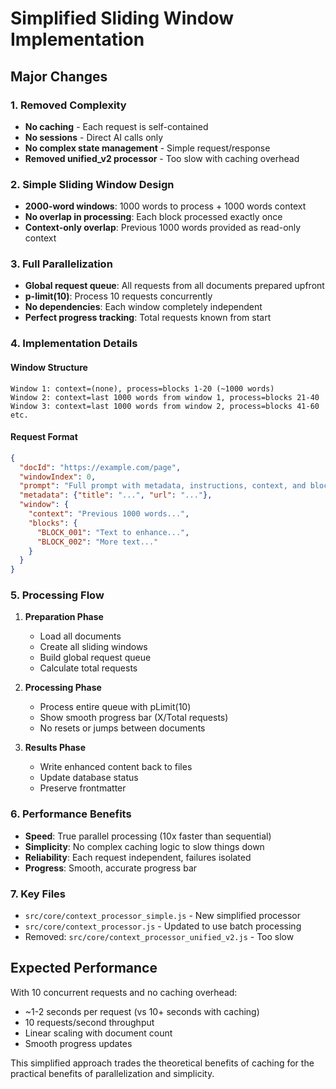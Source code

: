 # Simplified Sliding Window Implementation

## Major Changes

### 1. Removed Complexity

- **No caching** - Each request is self-contained
- **No sessions** - Direct AI calls only
- **No complex state management** - Simple request/response
- **Removed unified_v2 processor** - Too slow with caching overhead

### 2. Simple Sliding Window Design

- **2000-word windows**: 1000 words to process + 1000 words context
- **No overlap in processing**: Each block processed exactly once
- **Context-only overlap**: Previous 1000 words provided as read-only context

### 3. Full Parallelization

- **Global request queue**: All requests from all documents prepared upfront
- **p-limit(10)**: Process 10 requests concurrently
- **No dependencies**: Each window completely independent
- **Perfect progress tracking**: Total requests known from start

### 4. Implementation Details

#### Window Structure

```
Window 1: context=(none), process=blocks 1-20 (~1000 words)
Window 2: context=last 1000 words from window 1, process=blocks 21-40
Window 3: context=last 1000 words from window 2, process=blocks 41-60
etc.
```

#### Request Format

```json
{
  "docId": "https://example.com/page",
  "windowIndex": 0,
  "prompt": "Full prompt with metadata, instructions, context, and blocks",
  "metadata": {"title": "...", "url": "..."},
  "window": {
    "context": "Previous 1000 words...",
    "blocks": {
      "BLOCK_001": "Text to enhance...",
      "BLOCK_002": "More text..."
    }
  }
}
```

### 5. Processing Flow

1. **Preparation Phase**
   - Load all documents
   - Create all sliding windows
   - Build global request queue
   - Calculate total requests

2. **Processing Phase**
   - Process entire queue with pLimit(10)
   - Show smooth progress bar (X/Total requests)
   - No resets or jumps between documents

3. **Results Phase**
   - Write enhanced content back to files
   - Update database status
   - Preserve frontmatter

### 6. Performance Benefits

- **Speed**: True parallel processing (10x faster than sequential)
- **Simplicity**: No complex caching logic to slow things down
- **Reliability**: Each request independent, failures isolated
- **Progress**: Smooth, accurate progress bar

### 7. Key Files

- `src/core/context_processor_simple.js` - New simplified processor
- `src/core/context_processor.js` - Updated to use batch processing
- Removed: `src/core/context_processor_unified_v2.js` - Too slow

## Expected Performance

With 10 concurrent requests and no caching overhead:

- ~1-2 seconds per request (vs 10+ seconds with caching)
- 10 requests/second throughput
- Linear scaling with document count
- Smooth progress updates

This simplified approach trades the theoretical benefits of caching for the practical benefits of parallelization and simplicity.

